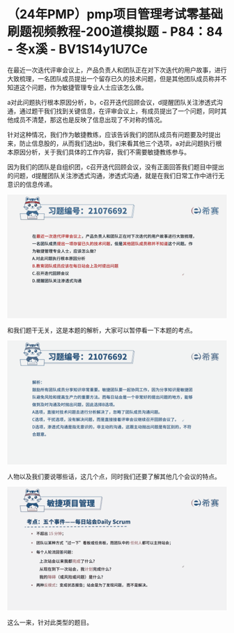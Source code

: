 # （24年PMP）pmp项目管理考试零基础刷题视频教程-200道模拟题 - P84：84 - 冬x溪 - BV1S14y1U7Ce

在最近一次迭代评审会议上，产品负责人和团队正在对下次迭代的用户故事，进行大致梳理，一名团队成员提出一个留存已久的技术问题，但是其他团队成员称并不知道这个问题，作为敏捷管理专业人士应该怎么做。

a对此问题执行根本原因分析，b，c召开迭代回顾会议，d提醒团队关注渗透式沟通，通过题干我们找到关键信息，在评审会议上，有成员提出了一个问题，同时其他成员不清楚，那这也是反映了信息出现了不对称的情况。

针对这种情况，我们作为敏捷教练，应该告诉我们的团队成员有问题要及时提出来，防止信息股的，从而我们选出b，我们来看其他三个选项，a对此问题执行根本原因分析，关于我们具体的工作内容，我们不需要敏捷教练参与。

因为我们的团队是自组织团，c召开迭代回顾会议，没有正面回答我们题目中提出的问题，d提醒团队关注渗透式沟通，渗透式沟通，就是在我们日常工作中进行无意识的信息传递。



![](img/a76818c9eb7b7557a16601b2c72f6d51_1.png)

和我们题干无关，这是本题的解析，大家可以暂停看一下本题的考点。

![](img/a76818c9eb7b7557a16601b2c72f6d51_3.png)

人物以及我们要说哪些话，这几个点，同时我们还要了解其他几个会议的特点。

![](img/a76818c9eb7b7557a16601b2c72f6d51_5.png)

这么一来，针对此类型的题目。